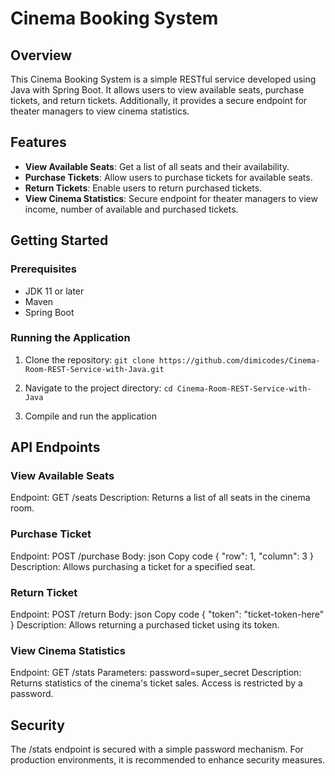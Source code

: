 # Cinema Booking System

## Overview
This Cinema Booking System is a simple RESTful service developed using Java with Spring Boot. It allows users to view available seats, purchase tickets, and return tickets. Additionally, it provides a secure endpoint for theater managers to view cinema statistics.

## Features
- **View Available Seats**: Get a list of all seats and their availability.
- **Purchase Tickets**: Allow users to purchase tickets for available seats.
- **Return Tickets**: Enable users to return purchased tickets.
- **View Cinema Statistics**: Secure endpoint for theater managers to view income, number of available and purchased tickets.

## Getting Started

### Prerequisites
- JDK 11 or later
- Maven
- Spring Boot

### Running the Application
1. Clone the repository:
   ```git clone https://github.com/dimicodes/Cinema-Room-REST-Service-with-Java.git```

2. Navigate to the project directory:
   ```cd Cinema-Room-REST-Service-with-Java```

3. Compile and run the application


## API Endpoints

### View Available Seats
Endpoint: GET /seats
Description: Returns a list of all seats in the cinema room.

### Purchase Ticket
Endpoint: POST /purchase
Body:
json
Copy code
{
  "row": 1,
  "column": 3
}
Description: Allows purchasing a ticket for a specified seat.

### Return Ticket
Endpoint: POST /return
Body:
json
Copy code
{
  "token": "ticket-token-here"
}
Description: Allows returning a purchased ticket using its token.

### View Cinema Statistics
Endpoint: GET /stats
Parameters: password=super_secret
Description: Returns statistics of the cinema's ticket sales. Access is restricted by a password.

## Security
The /stats endpoint is secured with a simple password mechanism. For production environments, it is recommended to enhance security measures.
